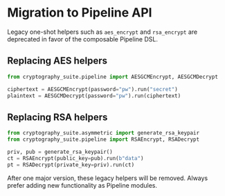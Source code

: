 # Migration to Pipeline API

Legacy one-shot helpers such as `aes_encrypt` and `rsa_encrypt` are deprecated in
favor of the composable Pipeline DSL.

## Replacing AES helpers

```python
from cryptography_suite.pipeline import AESGCMEncrypt, AESGCMDecrypt

ciphertext = AESGCMEncrypt(password="pw").run("secret")
plaintext = AESGCMDecrypt(password="pw").run(ciphertext)
```

## Replacing RSA helpers

```python
from cryptography_suite.asymmetric import generate_rsa_keypair
from cryptography_suite.pipeline import RSAEncrypt, RSADecrypt

priv, pub = generate_rsa_keypair()
ct = RSAEncrypt(public_key=pub).run(b"data")
pt = RSADecrypt(private_key=priv).run(ct)
```

After one major version, these legacy helpers will be removed. Always prefer
adding new functionality as Pipeline modules.
